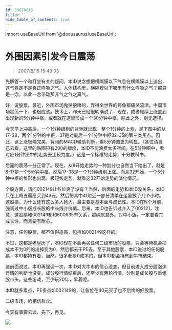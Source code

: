 ```yaml
---
id: 20070815 
title: ''
hide_table_of_contents: true
---
```


import useBaseUrl from '@docusaurus/useBaseUrl';

# 外围因素引发今日震荡

> 2007/8/15 15:49:33

<div style={{color: '#FF0000', fontWeight: 'normal'}}>

先解答一个和打坐有关的疑问，本ID说念想把横隔膜以下气息在横隔膜以上送出，这气肯定不是真正呼吸之气。人体结构里，横隔膜以下哪里有什么呼吸之气？那只是一念，以此一念带动那非气之气之真气。
</div>
 
<div style={{color: '#FF0000', fontWeight: '500'}}>

好，说股票。最近，外围市场鬼哭狼嚎的，弄得全世界的鳄鱼都痛哭流涕。中国市场震荡一下，也很应该。技术上，昨天已经很明确说了，现在，或者继续上涨直到出现新的5分钟中枢，或者就在这里形成一个30分钟中枢，除此之外，别无选择。
 
今天早上冲高后，一个1分钟级别的背驰就出现，整个1分钟的上涨，是下图中的从17-38，两个1分钟的中枢，37是对最后一个1分钟中枢32-35的第三类买点。因此，该上涨极端完美，背驰的MACD辅助判断，看5分钟图更为明显。（各位请自己去看，这里的贴图只有200的额度，本ID不能浪费太多空间。在5分钟图中，看对应1分钟图中的走势去比较力度。）这是一个标准的走势，十分教科书。
 
后面的震荡十分正常了。现在，从8开始走势的一种划分也自然当下给出了，就是8-17是一个5分钟中枢，然后17-38是一个1分钟级别上涨。而从32开始，一个5分钟中枢的雏形也出现，极短线走势，就看这32开始走势的演化情况。
 
个股方面，请问002149让各位爽了没有？当然，后面的走势和本ID没关系，本ID只在上周五最高买到43元，然后把其中41附近一部分清单在这里放了几个小时。这股票，为什么还有这么多人抢入，最主要是基本面与成长性。本ID在N个月前，强调过中小版成长股的中长线介价值。后来，本ID也告诉过介入了002121，注意，这股票和002149都和600635有关系，那纯属意外。对中小版，一定要看其成长性，而且要有耐心。
 
<div style={{fontSize: '32px', marginTop: '20px', marginBottom: '20px'}}>注意，任何股票，都不值得追高，包括如002149这样的。</div>
 
不过，这都是老皇历了，本ID现在不会再买任何二级市场的股票，只会等待机会把成本不为0的的出掉变为0，然后都去干PE去。至于其他股票，本ID说过的任何股票，本ID都持有着，当然，很多都是0成本的，但本ID都会持有到牛市结束。
 
这前面说过。本ID再强调一次，本ID对大牛市的信心没变，但目前进入成分股泡沫行情的判断也没变。成分股行情结束后，还至少有两轮行情，分别是成长股与重组股带头，这些游戏，至少玩20年，早着呢。
 
本ID就多累点，PE多点如002149的，让各位在40元买了也不后悔的好股票。
 
二级市场，咱相信群众。
 
今天有事要去谈，先下，再见。

</div>

<div style={{textAlign: 'left', marginTop: '30px'}}>
<img src={useBaseUrl('https://crustipfs.info/ipfs/QmXSnds2BF97yuZwYAMLwrpjQcuPcm22WGsFmBJfWFTEUM/economics/20070815/20070815.jpg')} /><br/><br/>
</div>